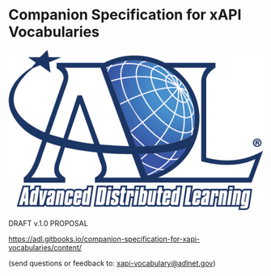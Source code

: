 # Companion Specification for xAPI Vocabularies


![logo](assets/logo.png)


DRAFT v.1.0 PROPOSAL

https://adl.gitbooks.io/companion-specification-for-xapi-vocabularies/content/

(send questions or feedback to: [xapi-vocabulary@adlnet.gov](mailto:xapi-vocabulary@adlnet.gov))
